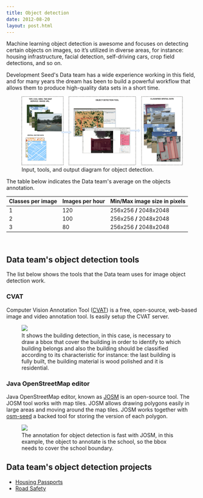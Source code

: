 ```yaml
---
title: Object detection
date: 2012-08-20
layout: post.html
---
```


Machine learning object detection is awesome and focuses on detecting certain objects on images, so it’s utilized in diverse areas, for instance: housing infrastructure, facial detection, self-driving cars, crop field detections, and so on.

Development Seed's Data team has a wide experience working in this field, and for many years the dream has been to build a powerful workflow that allows them to produce high-quality data sets in a short time.

<figure class="align-center">
  <img src="/assets/images/flowchart_object_detection.png"/>
  <figcaption>Input, tools, and output diagram for object detection.</figcaption>
</figure>

The table below indicates the Data team's average on the objects annotation.

<table class="table">
  <thead>
    <tr>
      <th scope="col">Classes per image</th>
      <th scope="col">Images per hour</th>
      <th scope="col">Min/Max image size in pixels</th>
    </tr>
  </thead>
  <tbody>
    <tr>
      <td>1</td>
      <td>120</td>
    <td>256x256 <strong>/</strong> 2048x2048</td>
    </tr>
    <tr>
      <td>2</td>
      <td>100</td>
      <td>256x256 <strong>/</strong> 2048x2048</td>
    </tr>
    <tr>
      <td>3</td>
      <td>80</td>
      <td>256x256 <strong>/</strong> 2048x2048</td>
    </tr>
  </tbody>
</table>
</br>

## Data team's object detection tools

The list below shows the tools that the Data team uses for image object detection work.

### CVAT

Computer Vision Annotation Tool ([CVAT](https://github.com/openvinotoolkit/cvat)) is a free, open-source, web-based image and video annotation tool. Is easily setup the CVAT server.

<figure class="align-center">
  <img src="/assets/images/object_detection_tool_cvat.gif"/>
  <figcaption>It shows the building detection, in this case, is necessary to draw a bbox that cover the building in order to identify to which building belongs and also the building should be classified according to its characteristic for instance: the last building is fully built, the building material is wood polished and it is residential.</figcaption>
</figure>

### Java OpenStreetMap editor

Java OpenStreetMap editor, known as [JOSM](https://josm.openstreetmap.de/) is an open-source tool. The JOSM tool works with map tiles. JOSM allows drawing polygons easily in large areas and moving around the map tiles. JOSM works together with [osm-seed](https://github.com/developmentseed/osm-seed) a backed tool for storing the version of each polygon.

<figure class="align-center">
  <img src="/assets/images/object_detection_tool_josm.gif"/>
  <figcaption>The annotation for object detection is fast with JOSM, in this example, the object to annotate is the school, so the bbox needs to cover the school boundary.</figcaption>
</figure>

## Data team's object detection projects

- [Housing Passports](/highlighted-projects/housing-passports/)
- [Road Safety](/highlighted-projects/road-safety/)
